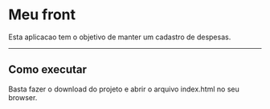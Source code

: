 # Meu front

Esta aplicacao tem o objetivo de manter um cadastro de despesas.

---
## Como executar

Basta fazer o download do projeto e abrir o arquivo index.html no seu browser.

    
